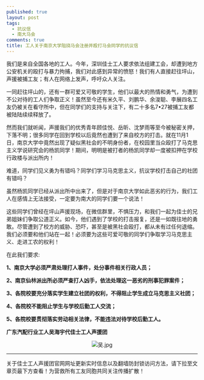 ```yaml
---
published: true
layout: post
tags: 
  - 抗议信
  - 南大马会
comments: true
title: 工人关于南京大学阻挠马会注册并殴打马会同学的抗议信
---
```



我们是来自全国各地的工人。今年，深圳佳士工人要求依法组建工会，却遭到地方公安机关的殴打与暴力拘捕，我们对此感到异常的愤怒！我们有人直接赶往坪山，声援被捕工友；有人在网络上发声，呼吁众人关注。

一同赶往坪山的，还有一群可爱又可敬的学生，他们以最大的热情和勇气，为遭到不公对待的工人们争取正义！虽然至今还有米久平、刘鹏华、余浚聪、李展四名工友仍被关在看守所中，但在同学们的支持与关注下，有二十多名7•27被捕工友都被陆陆续续释放了。

然而我们就听闻，声援我们的优秀青年顾佳悦、岳昕、沈梦雨等至今被秘密关押，下落不明；很多同学在回到学校以后竟然也遭到了来自校方的打击。就在11月1日，南京大学中竟然出现了疑似黑社会的不明身份者，在校园里当众殴打了马克思主义学说研究会的杨凯同学！期间，明明是被打者的杨凯同学却一度被扣押在学校行政楼与派出所内！

难道，同学们见义勇为有错吗？同学们学习马克思主义，抗议学校打击自己的社团有错吗？

虽然杨凯同学已经从派出所中出来了，但是对于南京大学如此恶劣的行为，我们工人在感情上无法接受，一定要为南大的同学们要一个说法！

这些同学们曾经在坪山声援现场，在微信群里，不惧压力，和我们一起为佳士的兄弟姐妹们争取公道正义。如今，他们遇到了学校的打击报复，还是一如既往地的勇敢。尽管遭到了校方的威胁、恐吓，甚至是被黑社会殴打，都从未有过任何退缩。我们必须要和他们站在一起！必须要为这些可爱可敬的同学们争取学习马克思主义、走进工农的权利！

在此我们要求:

**1、南京大学必须严肃处理打人事件，处分事件相关行政人员；**

**2、南京仙林派出所必须严查打人凶手，依法处理这一恶劣的刑事犯罪案件；**

**3、各院校要充分落实学生建立社团的权利，不得阻止学生成立马克思主义社团；**

**4、各院校不能阻止学生与学校后勤工人交流；**

**5、各院校要贯彻落实劳动相关法律，不能违法对待学校后勤工人。**

**广东汽配行业工人吴海宇代佳士工人声援团**

<p align="center"><img src="https://i.loli.net/2018/11/09/5be54427953c9.jpg" alt="吴.jpg" title="吴.jpg" /></p>

---
关于佳士工人声援团官网网址更新实时信息以及翻墙防封锁访问方法，请下拉至文章页最下方查看！为营救所有工友同胞共同关注传播扩散！

